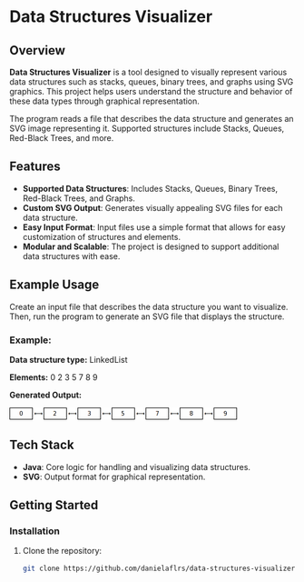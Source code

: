 # Data Structures Visualizer

## Overview

**Data Structures Visualizer** is a tool designed to visually represent various data structures such as stacks, queues, binary trees, and graphs using SVG graphics. This project helps users understand the structure and behavior of these data types through graphical representation.

The program reads a file that describes the data structure and generates an SVG image representing it. Supported structures include Stacks, Queues, Red-Black Trees, and more.

## Features

- **Supported Data Structures**: Includes Stacks, Queues, Binary Trees, Red-Black Trees, and Graphs.
- **Custom SVG Output**: Generates visually appealing SVG files for each data structure.
- **Easy Input Format**: Input files use a simple format that allows for easy customization of structures and elements.
- **Modular and Scalable**: The project is designed to support additional data structures with ease.

## Example Usage
Create an input file that describes the data structure you want to visualize. Then, run the program to generate an SVG file that displays the structure.

### Example:

**Data structure type:**
LinkedList

**Elements:**
0 2 3 5 7 8 9

**Generated Output:** 

![Diagrama de estructuras](ll.png)

## Tech Stack

- **Java**: Core logic for handling and visualizing data structures.
- **SVG**: Output format for graphical representation.

## Getting Started

### Installation

1. Clone the repository:
   ```bash
   git clone https://github.com/danielaflrs/data-structures-visualizer.git

